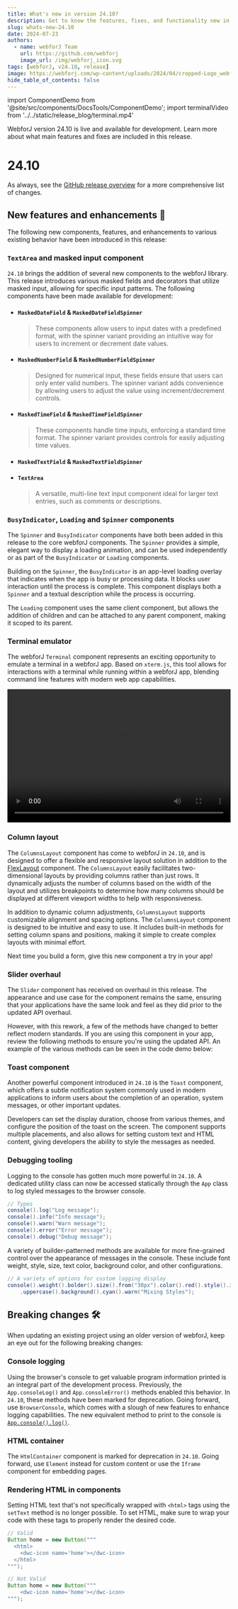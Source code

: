 ```yaml
---
title: What's new in version 24.10?
description: Get to know the features, fixes, and functionality new in webforJ version 24.10.
slug: whats-new-24.10
date: 2024-07-23
authors:
  - name: webforJ Team
    url: https://github.com/webforj
    image_url: /img/webforj_icon.svg
tags: [webforJ, v24.10, release]
image: https://webforj.com/wp-content/uploads/2024/04/cropped-Logo_webforJ_RGB_1-removebg-preview.png
hide_table_of_contents: false
---
```


import ComponentDemo from '@site/src/components/DocsTools/ComponentDemo';
import terminalVideo from '../../static/release_blog/terminal.mp4'

WebforJ version 24.10 is live and available for development. Learn more about what main features and fixes are included in this release.

<!-- ![cover image](../static/img/webforJ-release-banner.png) -->

<!-- truncate -->

# 24.10

As always, see the [GitHub release overview](https://github.com/webforj/webforj/releases/tag/24.10) for a more comprehensive list of changes.

## New features and enhancements 🎉

The following new components, features, and enhancements to various existing behavior have been introduced in this release:

### `TextArea` and masked input component

`24.10` brings the addition of several new components to the webforJ library. This release introduces various masked fields and decorators that utilize masked input, allowing for specific input patterns. The following components have been made available for development:

- #### `MaskedDateField` & `MaskedDateFieldSpinner`

  > These components allow users to input dates with a predefined format, with the spinner variant providing an intuitive way for users to increment or decrement date values. 

- #### `MaskedNumberField` & `MaskedNumberFieldSpinner`

  > Designed for numerical input, these fields ensure that users can only enter valid numbers. The spinner variant adds convenience by allowing users to adjust the value using increment/decrement controls.

- #### `MaskedTimeField` & `MaskedTimeFieldSpinner`

  >These components handle time inputs, enforcing a standard time format. The spinner variant provides controls for easily adjusting time values.

- #### `MaskedTextField` & `MaskedTextFieldSpinner`

- #### `TextArea`

  > A versatile, multi-line text input component ideal for larger text entries, such as comments or descriptions.


### `BusyIndicator`, `Loading` and `Spinner` components

The `Spinner` and `BusyIndicator` components have both been added in this release to the core webforJ components. The `Spinner` provides a simple, elegant way to display a loading animation, and can be used independently or as part of the `BusyIndicator` or `Loading` components.

Building on the `Spinner`, the `BusyIndicator` is an app-level loading overlay that indicates when the app is busy or processing data. It blocks user interaction until the process is complete. This component displays both a `Spinner` and a textual description while the process is occurring. 

<ComponentDemo 
path='https://demo.webforj.com/webapp/controlsamples/BusyIndicatorDemo?' 
javaE='https://raw.githubusercontent.com/webforj/ControlSamples/main/src/main/java/componentdemos/busyindicatordemos/BusyIndicatorDemo.java'
height = '225px'
/>

The `Loading` component uses the same client component, but allows the addition of children and can be attached to any parent component, making it scoped to its parent.

### Terminal emulator

The webforJ `Terminal` component represents an exciting opportunity to emulate a terminal in a webforJ app. Based on `xterm.js`, this tool allows for interactions with a terminal while running within a webforJ app, blending command line features with modern web app capabilities. 

<video width="100%" height="300px" controls>
  <source src={terminalVideo} type="video/mp4" />
</video>

### Column layout

The `ColumnsLayout` component has come to webforJ in `24.10`, and is designed to offer a flexible and responsive layout solution in addition to the [FlexLayout](../../docs/components/flex_layouts) component. The `ColumnsLayout` easily facilitates two-dimensional layouts by providing columns rather than just rows. It dynamically adjusts the number of columns based on the width of the layout and utilizes breakpoints to determine how many columns should be displayed at different viewport widths to help with responsiveness.

<ComponentDemo 
path='https://demo.webforj.com/webapp/controlsamples/ColumnsLayoutDemo?' 
javaE='https://raw.githubusercontent.com/webforj/ControlSamples/main/src/main/java/componentdemos/columnslayoutdemos/ColumnsLayoutDemo.java'
height = '300px'
/>

In addition to dynamic column adjustments, `ColumnsLayout` supports customizable alignment and spacing options. The `ColumnsLayout` component is designed to be intuitive and easy to use. It includes built-in methods for setting column spans and positions, making it simple to create complex layouts with minimal effort.

Next time you build a form, give this new component a try in your app!

### Slider overhaul

The `Slider` component has received on overhaul in this release. The appearance and use case for the component remains the same, ensuring that your applications have the same look and feel as they did prior to the updated API overhaul.

However, with this rework, a few of the methods have changed to better reflect modern standards. If you are using this component in your app, review the following methods to ensure you're using the updated API. An example of the various methods can be seen in the code demo below:

<ComponentDemo 
path='https://demo.webforj.com/webapp/controlsamples?class=componentdemos.sliderdemos.SliderDemo' 
javaE='https://raw.githubusercontent.com/webforj/ControlSamples/main/src/main/java/componentdemos/sliderdemos/SliderDemo.java'
height = '150px'
/>

### Toast component

Another powerful component introduced in `24.10` is the `Toast` component, which offers a subtle notification system commonly used in modern applications to inform users about the completion of an operation, system messages, or other important updates.

Developers can set the display duration, choose from various themes, and configure the position of the toast on the screen. The component supports multiple placements, and also allows for setting custom text and HTML content, giving developers the ability to style the messages as needed.

<ComponentDemo 
path='https://demo.webforj.com/webapp/controlsamples/ToastDemo?' 
javaE='https://raw.githubusercontent.com/webforj/ControlSamples/main/src/main/java/componentdemos/toastdemos/ToastDemo.java'
height = '300px'
/>

### Debugging tooling

Logging to the console has gotten much more powerful in `24.10`. A dedicated utility class can now be accessed statically through the `App` class to log styled messages to the browser console. 

```java
// Types
console().log("Log message");
console().info("Info message");
console().warn("Warn message");
console().error("Error message");
console().debug("Debug message");
```

A variety of builder-patterned methods are available for more fine-grained control over the appearance of messages in the console. These include font weight, style, size, text color, background color, and other configurations.

```java
// A variety of options for custom logging display
console().weight().bolder().size().from("30px").color().red().style().italic().transform()
    .uppercase().background().cyan().warn("Mixing Styles");

```

## Breaking changes 🛠

When updating an existing project using an older version of webforJ, keep an eye out for the following breaking changes:

### Console logging

Using the browser's console to get valuable program information printed is an integral part of the development process. Previously, the `App.consoleLog()` and `App.consoleError()` methods enabled this behavior. In `24.10`, these methods have been marked for deprecation. Going forward, use `BrowserConsole`, which comes with a slough of new features to enhance logging capabilities. The new equivalent method to print to the console is [`App.console().log()`](#debugging-tooling). 

### HTML container
The `HtmlContainer` component is marked for deprecation in `24.10`. Going forward, use `Element` instead for custom content or use the `Iframe` component for embedding pages.

### Rendering HTML in components

Setting HTML text that's not specifically wrapped with `<html>` tags using the `setText` method is no longer possible. To set HTML, make sure to wrap your code with these tags to properly render the desired code.

```java
// Valid
Button home = new Button("""
  <html>
    <dwc-icon name='home'></dwc-icon>
  </html>
""");
```

```java
// Not Valid
Button home = new Button("""
    <dwc-icon name='home'></dwc-icon>
""");
```